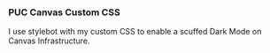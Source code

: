 ### PUC Canvas Custom CSS

I use stylebot with my custom CSS to enable a scuffed Dark Mode on Canvas Infrastructure.
